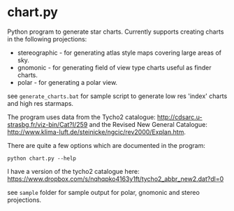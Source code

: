 # chart.py

Python program to generate star charts. Currently supports creating charts in the following projections:
* stereographic - for generating atlas style maps covering large areas of sky.
* gnomonic - for generating field of view type charts useful as finder charts.
* polar - for generating a polar view.

see `generate_charts.bat` for sample script to generate low res 'index' charts and high res
starmaps.

The program uses data from the Tycho2 catalogue: http://cdsarc.u-strasbg.fr/viz-bin/Cat?I/259 and 
the Revised New General Catalogue: http://www.klima-luft.de/steinicke/ngcic/rev2000/Explan.htm.

There are quite a few options which are documented in the program:

`python chart.py --help`

I have a version of the tycho2 catalogue here: <https://www.dropbox.com/s/nqhqpko4163y1ft/tycho2_abbr_new2.dat?dl=0>

see `sample` folder for sample output for polar, gnomonic and stereo projections.